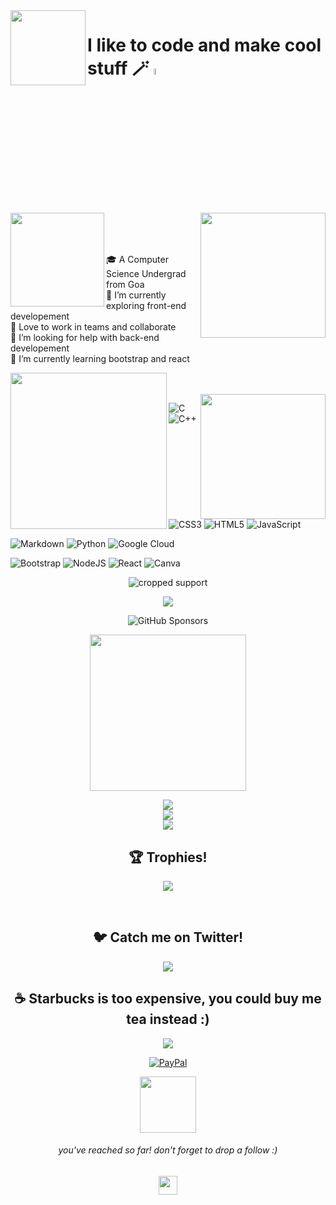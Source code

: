 <img align='left' src='https://user-images.githubusercontent.com/88930014/217212632-88a24a2e-1b89-4505-b67c-967284f7794d.gif' width='120'>

# I like to code and make cool stuff 🪄 <img src="https://media.giphy.com/media/hvRJCLFzcasrR4ia7z/giphy.gif" width="5%">

<br>

<img align='left' src='https://user-images.githubusercontent.com/88930014/217205811-bc2367ac-3eac-41f8-b319-871b3bc9474f.gif' width='150'>

<img align='right' src='https://user-images.githubusercontent.com/5713670/87202985-820dcb80-c2b6-11ea-9f56-7ec461c497c3.gif' width='200'>

<br>


<br>

<br> 

🎓 A Computer Science Undergrad from Goa<br>🔭 I’m currently exploring front-end developement <br>👯 Love to work in teams and collaborate<br>🤝 I’m looking for help with back-end developement<br>🌱 I’m currently learning bootstrap and react

<img align='left' src='https://user-images.githubusercontent.com/88930014/217207687-418ebc32-7a29-4041-89d8-80afaa996a1f.gif' width='250'>
<br> <br>

<img align='right' src='https://user-images.githubusercontent.com/88930014/216980544-989701d4-b90a-4f8a-be9b-58f35a98acad.gif' width='200'>

![C](https://img.shields.io/badge/c-%2300599C.svg?style=for-the-badge&logo=c&logoColor=white) ![C++](https://img.shields.io/badge/c++-%2300599C.svg?style=for-the-badge&logo=c%2B%2B&logoColor=white) 

![CSS3](https://img.shields.io/badge/css3-%231572B6.svg?style=for-the-badge&logo=css3&logoColor=white) ![HTML5](https://img.shields.io/badge/html5-%23E34F26.svg?style=for-the-badge&logo=html5&logoColor=white) ![JavaScript](https://img.shields.io/badge/javascript-%23323330.svg?style=for-the-badge&logo=javascript&logoColor=%23F7DF1E) 

![Markdown](https://img.shields.io/badge/markdown-%23000000.svg?style=for-the-badge&logo=markdown&logoColor=white) ![Python](https://img.shields.io/badge/python-3670A0?style=for-the-badge&logo=python&logoColor=ffdd54) ![Google Cloud](https://img.shields.io/badge/Google%20Cloud-%234285F4.svg?style=for-the-badge&logo=google-cloud&logoColor=white) 

![Bootstrap](https://img.shields.io/badge/bootstrap-%23563D7C.svg?style=for-the-badge&logo=bootstrap&logoColor=white) ![NodeJS](https://img.shields.io/badge/node.js-6DA55F?style=for-the-badge&logo=node.js&logoColor=white) ![React](https://img.shields.io/badge/react-%2320232a.svg?style=for-the-badge&logo=react&logoColor=%2361DAFB) ![Canva](https://img.shields.io/badge/Canva-%2300C4CC.svg?style=for-the-badge&logo=Canva&logoColor=white)

<div align="center">

![cropped support](https://user-images.githubusercontent.com/88930014/217211030-c1cdb66c-702b-4e84-9d2d-715130651b8c.gif)

[![](https://img.shields.io/static/v1?label=Sponsor&message=%E2%9D%A4&logo=GitHub&color=%23fe8e86)](https://github.com/sponsors/DeeptejD)
  
![GitHub Sponsors](https://img.shields.io/github/sponsors/DeeptejD?style=for-the-badge)
  
<img src='https://user-images.githubusercontent.com/88930014/217213152-52bc7bad-caef-450f-b730-35176b342a93.gif' width='250'>

![](https://github-readme-stats.vercel.app/api?username=DeeptejD&theme=merko&hide_border=true&include_all_commits=true&count_private=true)<br/>
![](https://github-readme-streak-stats.herokuapp.com/?user=DeeptejD&theme=merko&hide_border=true)<br/>
![](https://github-readme-stats.vercel.app/api/top-langs/?username=DeeptejD&theme=merko&hide_border=true&include_all_commits=true&count_private=true&layout=compact)

  
## 🏆 Trophies!
![](https://github-profile-trophy.vercel.app/?username=DeeptejD&theme=radical&no-frame=true&no-bg=false&margin-w=4)

<br>
  
## 🐦 Catch me on Twitter!
[![](https://gtce.itsvg.in/api?username=AstroDeeptej)](https://github.com/VishwaGauravIn/github-twitter-card-embed)

  

## ☕ Starbucks is too expensive, you could buy me tea instead :)
  
[![](https://img.shields.io/static/v1?label=Sponsor&message=%E2%9D%A4&logo=GitHub&color=%23fe8e86)](https://github.com/sponsors/DeeptejD)
  
[![PayPal](https://img.shields.io/badge/PayPal-00457C?style=for-the-badge&logo=paypal&logoColor=white)](https://paypal.me/DeeptejD) 

<img align='center' src='https://user-images.githubusercontent.com/88930014/217005616-d1c9e13b-1441-410f-9ec9-3b046974801f.gif' width='90'>
  
###### you've reached so far! don't forget to drop a follow :)
  
<img align='center' src='https://user-images.githubusercontent.com/88930014/217011820-202f12d0-3cc2-49d2-b703-d81b0059f759.png' width='30' href="https://paypal.me/DeeptejD/">

</div>
